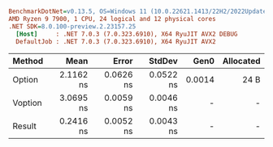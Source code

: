 ﻿``` ini

BenchmarkDotNet=v0.13.5, OS=Windows 11 (10.0.22621.1413/22H2/2022Update/SunValley2)
AMD Ryzen 9 7900, 1 CPU, 24 logical and 12 physical cores
.NET SDK=8.0.100-preview.2.23157.25
  [Host]     : .NET 7.0.3 (7.0.323.6910), X64 RyuJIT AVX2 DEBUG
  DefaultJob : .NET 7.0.3 (7.0.323.6910), X64 RyuJIT AVX2


```
|  Method |      Mean |     Error |    StdDev |   Gen0 | Allocated |
|-------- |----------:|----------:|----------:|-------:|----------:|
|  Option | 2.1162 ns | 0.0626 ns | 0.0522 ns | 0.0014 |      24 B |
| Voption | 3.0695 ns | 0.0059 ns | 0.0046 ns |      - |         - |
|  Result | 0.2416 ns | 0.0052 ns | 0.0043 ns |      - |         - |
